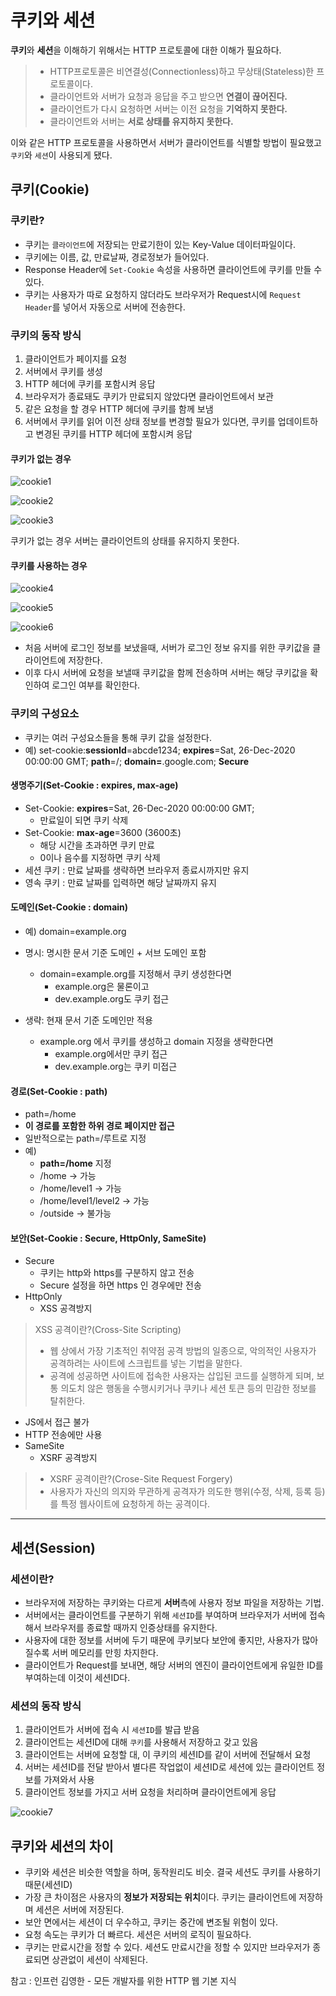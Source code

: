 # 쿠키와 세션

**쿠키**와 **세션**을 이해하기 위해서는 HTTP 프로토콜에 대한 이해가 필요하다.
> * HTTP프로토콜은 비연결성(Connectionless)하고 무상태(Stateless)한 프로토콜이다.
> * 클라이언트와 서버가 요청과 응답을 주고 받으면 **연결이 끊어진다.**
> * 클라이언트가 다시 요청하면 서버는 이전 요청을 **기억하지 못한다.**
> * 클라이언트와 서버는 **서로 상태를 유지하지 못한다.**

이와 같은 HTTP 프로토콜을 사용하면서 서버가 클라이언트를 식별할 방법이 필요했고 `쿠키`와 `세션`이 사용되게 됐다.

## 쿠키(Cookie)

### 쿠키란?
* 쿠키는 `클라이언트`에 저장되는 만료기한이 있는 Key-Value 데이터파일이다.
* 쿠키에는 이름, 값, 만료날짜, 경로정보가 들어있다.
* Response Header에 `Set-Cookie` 속성을 사용하면 클라이언트에 쿠키를 만들 수 있다.
* 쿠키는 사용자가 따로 요청하지 않더라도 브라우저가 Request시에 `Request Header`를 넣어서 자동으로 서버에 전송한다.

### 쿠키의 동작 방식

1. 클라이언트가 페이지를 요청
2. 서버에서 쿠키를 생성
3. HTTP 헤더에 쿠키를 포함시켜 응답
4. 브라우저가 종료돼도 쿠키가 만료되지 않았다면 클라이언트에서 보관
5. 같은 요청을 할 경우 HTTP 헤더에 쿠키를 함께 보냄
6. 서버에서 쿠키를 읽어 이전 상태 정보를 변경할 필요가 있다면, 쿠키를 업데이트하고 변경된 쿠키를 HTTP 헤더에 포함시켜 응답


#### 쿠키가 없는 경우

![cookie1](./images/cookie_session1.png)

![cookie2](./images/cookie_session2.png)

![cookie3](./images/cookie_session3.png)

쿠키가 없는 경우 서버는 클라이언트의 상태를 유지하지 못한다.


#### 쿠키를 사용하는 경우

![cookie4](./images/cookie_session4.png)

![cookie5](./images/cookie_session5.png)

![cookie6](./images/cookie_session6.png)

* 처음 서버에 로그인 정보를 보냈을때, 서버가 로그인 정보 유지를 위한 쿠키값을 클라이언트에 저장한다.
* 이후 다시 서버에 요청을 보낼때 쿠키값을 함께 전송하며 서버는 해당 쿠키값을 확인하여 로그인 여부를 확인한다.

### 쿠키의 구성요소
* 쿠키는 여러 구성요소들을 통해 쿠키 값을 설정한다.
* 예) set-cookie:**sessionId**=abcde1234;
**expires**=Sat, 26-Dec-2020 00:00:00 GMT;
**path**=/;
**domain=**.google.com;
**Secure**


#### **생명주기(Set-Cookie : expires, max-age)**
* Set-Cookie: **expires**=Sat, 26-Dec-2020 00:00:00 GMT;
  * 만료일이 되면 쿠키 삭제
* Set-Cookie: **max-age**=3600 (3600초)
  * 해당 시간을 초과하면 쿠키 만료
  * 0이나 음수를 지정하면 쿠키 삭제
* 세션 쿠키 : 만료 날짜를 생략하면 브라우저 종료시까지만 유지
* 영속 쿠키 : 만료 날짜를 입력하면 해당 날짜까지 유지


#### **도메인(Set-Cookie : domain)**
* 예) domain=example.org
* 명시: 명시한 문서 기준 도메인 + 서브 도메인 포함
  * domain=example.org를 지정해서 쿠키 생성한다면
    * example.org은 물론이고
    * dev.example.org도 쿠키 접근

* 생략: 현재 문서 기준 도메인만 적용
  * example.org 에서 쿠키를 생성하고 domain 지정을 생략한다면
    * example.org에서만 쿠키 접근
    * dev.example.org는 쿠키 미접근


#### **경로(Set-Cookie : path)**
* path=/home
* **이 경로를 포함한 하위 경로 페이지만 접근**
* 일반적으로는 path=/루트로 지정
* 예)
  * **path=/home** 지정
  * /home -> 가능
  * /home/level1 -> 가능
  * /home/level1/level2 -> 가능
  * /outside -> 불가능

#### **보안(Set-Cookie : Secure, HttpOnly, SameSite)**
* Secure
  * 쿠키는 http와 https를 구분하지 않고 전송
  * Secure 설정을 하면 https 인 경우에만 전송
* HttpOnly
  * XSS 공격방지
> XSS 공격이란?(Cross-Site Scripting)
> * 웹 상에서 가장 기초적인 취약점 공격 방법의 일종으로, 악의적인 사용자가 공격하려는 사이트에 스크립트를 넣는 기법을 말한다. 
> * 공격에 성공하면 사이트에 접속한 사용자는 삽입된 코드를 실행하게 되며, 보통 의도치 않은 행동을 수행시키거나 쿠키나 세션 토큰 등의 민감한 정보를 탈취한다.
  * JS에서 접근 불가
  * HTTP 전송에만 사용
* SameSite
  * XSRF 공격방지
> * XSRF 공격이란?(Crose-Site Request Forgery)
> * 사용자가 자신의 의지와 무관하게 공격자가 의도한 행위(수정, 삭제, 등록 등)를 특정 웹사이트에 요청하게 하는 공격이다.


------

## 세션(Session)

### 세션이란?
* 브라우저에 저장하는 쿠키와는 다르게 **서버**측에 사용자 정보 파일을 저장하는 기법.
* 서버에서는 클라이언트를 구분하기 위해 `세션ID`를 부여하며 브라우저가 서버에 접속해서 브라우저를 종료할 때까지 인증상태를 유지한다.
* 사용자에 대한 정보를 서버에 두기 때문에 쿠키보다 보안에 좋지만, 사용자가 많아질수록 서버 메모리를 만힝 차지한다.
* 클라이언트가 Request를 보내면, 해당 서버의 엔진이 클라이언트에게 유일한 ID를 부여하는데 이것이 세션ID다.

### 세션의 동작 방식
1. 클라이언트가 서버에 접속 시 `세션ID`를 발급 받음
2. 클라이언트는 세션ID에 대해 `쿠키`를 사용해서 저장하고 갖고 있음
3. 클라이언트는 서버에 요청할 대, 이 쿠키의 세션ID를 같이 서버에 전달해서 요청
4. 서버는 세션ID를 전달 받아서 별다른 작업없이 세션ID로 세션에 있는 클라이언트 정보를 가져와서 사용
5. 클라이언트 정보를 가지고 서버 요청을 처리하며 클라이언트에게 응답


![cookie7](./images/cookie_session7.png)

## 쿠키와 세션의 차이
* 쿠키와 세션은 비슷한 역할을 하며, 동작원리도 비슷. 결국 세션도 쿠키를 사용하기 때문(세션ID)
* 가장 큰 차이점은 사용자의 **정보가 저장되는 위치**이다. 쿠키는 클라이언트에 저장하며 세션은 서버에 저장된다.
* 보안 면에서는 세션이 더 우수하고, 쿠키는 중간에 변조될 위험이 있다.
* 요청 속도는 쿠키가 더 빠르다. 세션은 서버의 로직이 필요하다.
* 쿠키는 만료시간을 정할 수 있다. 세션도 만료시간을 정할 수 있지만 브라우저가 종료되면 상관없이 세션이 삭제된다.



참고 : 인프런 김영한 - 모든 개발자를 위한 HTTP 웹 기본 지식




